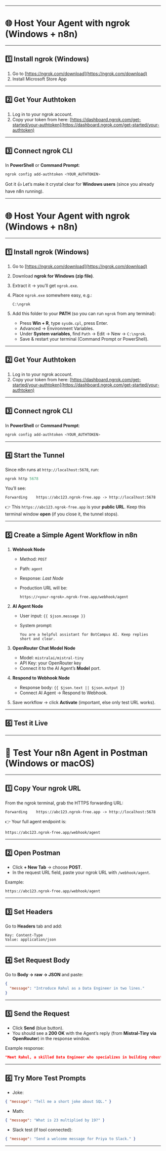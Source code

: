 
---

# 🌐 Host Your Agent with ngrok (Windows + n8n)

---

## 1️⃣ Install ngrok (Windows)

1. Go to [https://ngrok.com/download](https://ngrok.com/download)
2. Install Microsoft Store App

---

## 2️⃣ Get Your Authtoken

1. Log in to your ngrok account.
2. Copy your token from here:
   [https://dashboard.ngrok.com/get-started/your-authtoken](https://dashboard.ngrok.com/get-started/your-authtoken)

---

## 3️⃣ Connect ngrok CLI

In **PowerShell** or **Command Prompt**:

```powershell
ngrok config add-authtoken <YOUR_AUTHTOKEN>
```

Got it 👍 Let’s make it crystal clear for **Windows users** (since you already have n8n running).

---

# 🌐 Host Your Agent with ngrok (Windows + n8n)

---

## 1️⃣ Install ngrok (Windows)

1. Go to [https://ngrok.com/download](https://ngrok.com/download)
2. Download **ngrok for Windows (zip file)**.
3. Extract it → you’ll get `ngrok.exe`.
4. Place `ngrok.exe` somewhere easy, e.g.:

   ```
   C:\ngrok
   ```
5. Add this folder to your **PATH** (so you can run `ngrok` from any terminal):

   * Press **Win + R**, type `sysdm.cpl`, press Enter.
   * Advanced → Environment Variables.
   * Under **System variables**, find `Path` → Edit → New → `C:\ngrok`.
   * Save & restart your terminal (Command Prompt or PowerShell).

---

## 2️⃣ Get Your Authtoken

1. Log in to your ngrok account.
2. Copy your token from here:
   [https://dashboard.ngrok.com/get-started/your-authtoken](https://dashboard.ngrok.com/get-started/your-authtoken)

---

## 3️⃣ Connect ngrok CLI

In **PowerShell** or **Command Prompt**:

```powershell
ngrok config add-authtoken <YOUR_AUTHTOKEN>
```

---

## 4️⃣ Start the Tunnel

Since n8n runs at `http://localhost:5678`, run:

```powershell
ngrok http 5678
```

You’ll see:

```
Forwarding    https://abc123.ngrok-free.app -> http://localhost:5678
```

👉 This `https://abc123.ngrok-free.app` is your **public URL**.
Keep this terminal window **open** (if you close it, the tunnel stops).

---

## 5️⃣ Create a Simple Agent Workflow in n8n

1. **Webhook Node**

   * Method: `POST`
   * Path: `agent`
   * Response: *Last Node*
   * Production URL will be:

     ```
     https://<your-ngrok>.ngrok-free.app/webhook/agent
     ```

2. **AI Agent Node**

   * User input: `{{ $json.message }}`
   * System prompt:

     ```
     You are a helpful assistant for BotCampus AI. Keep replies short and clear.
     ```

3. **OpenRouter Chat Model Node**

   * Model: `mistralai/mistral-tiny`
   * API Key: your OpenRouter key
   * Connect it to the AI Agent’s **Model** port.

4. **Respond to Webhook Node**

   * Response body: `{{ $json.text || $json.output }}`
   * Connect AI Agent → Respond to Webhook.

5. Save workflow → click **Activate** (important, else only test URL works).

---

## 6️⃣ Test it Live

---

# 🧪 Test Your n8n Agent in Postman (Windows or macOS)

---

## 1️⃣ Copy Your ngrok URL

From the ngrok terminal, grab the HTTPS forwarding URL:

```
Forwarding    https://abc123.ngrok-free.app -> http://localhost:5678
```

👉 Your full agent endpoint is:

```
https://abc123.ngrok-free.app/webhook/agent
```

---

## 2️⃣ Open Postman

* Click **+ New Tab** → choose **POST**.
* In the request URL field, paste your ngrok URL with `/webhook/agent`.

Example:

```
https://abc123.ngrok-free.app/webhook/agent
```

---

## 3️⃣ Set Headers

Go to **Headers** tab and add:

```
Key: Content-Type
Value: application/json
```

---

## 4️⃣ Set Request Body

Go to **Body → raw → JSON** and paste:

```json
{
  "message": "Introduce Rahul as a Data Engineer in two lines."
}
```

---

## 5️⃣ Send the Request

* Click **Send** (blue button).
* You should see a **200 OK** with the Agent’s reply (from **Mistral-Tiny via OpenRouter**) in the response window.

Example response:

```json
"Meet Rahul, a skilled Data Engineer who specializes in building robust data pipelines and managing big data systems."
```

---

## 6️⃣ Try More Test Prompts

* Joke:

```json
{ "message": "Tell me a short joke about SQL." }
```

* Math:

```json
{ "message": "What is 23 multiplied by 19?" }
```

* Slack test (if tool connected):

```json
{ "message": "Send a welcome message for Priya to Slack." }
```

---



